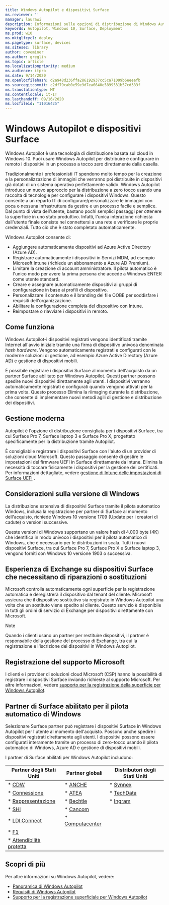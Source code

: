 ```yaml
---
title: Windows Autopilot e dispositivi Surface
ms.reviewer: ''
manager: laurawi
description: Informazioni sulle opzioni di distribuzione di Windows Autopilot per i dispositivi Surface.
keywords: Autopilot, Windows 10, Surface, Deployment
ms.prod: w10
ms.mktglfcycl: deploy
ms.pagetype: surface, devices
ms.sitesec: library
author: coveminer
ms.author: greglin
ms.topic: article
ms.localizationpriority: medium
ms.audience: itpro
ms.date: 9/14/2020
ms.openlocfilehash: d2a948d236ffa286192937cc5ca71099b6eeeafb
ms.sourcegitcommit: c2df79cab0e59e9d7ea6640e5899531b57cd383f
ms.translationtype: MT
ms.contentlocale: it-IT
ms.lasthandoff: 09/16/2020
ms.locfileid: "11016425"
---
```

# Windows Autopilot e dispositivi Surface

Windows Autopilot è una tecnologia di distribuzione basata sul cloud in Windows 10. Puoi usare Windows Autopilot per distribuire e configurare in remoto i dispositivi in un processo a tocco zero direttamente dalla casella.

Tradizionalmente i professionisti IT spendono molto tempo per la creazione e la personalizzazione di immagini che verranno poi distribuite in dispositivi già dotati di un sistema operativo perfettamente valido. Windows Autopilot introduce un nuovo approccio per la distribuzione a zero tocco usando una raccolta di tecnologie per configurare i dispositivi Windows. Questo consente a un reparto IT di configurare/personalizzare le immagini con poca o nessuna infrastruttura da gestire e un processo facile e semplice. Dal punto di vista dell'utente, bastano pochi semplici passaggi per ottenere la superficie in uno stato produttivo. Infatti, l'unica interazione richiesta dall'utente finale consiste nel connettersi a una rete e verificare le proprie credenziali. Tutto ciò che è stato completato automaticamente.

Windows Autopilot consente di:

- Aggiungere automaticamente dispositivi ad Azure Active Directory (Azure AD).
- Registrare automaticamente i dispositivi in Servizi MDM, ad esempio Microsoft Intune (richiede un abbonamento a Azure AD Premium).
- Limitare la creazione di account amministratore. Il pilota automatico è l'unico modo per avere la prima persona che accede a Windows ENTER come utente standard.
- Creare e assegnare automaticamente dispositivi ai gruppi di configurazione in base ai profili di dispositivo.
- Personalizzare il contenuto e il branding del file OOBE per soddisfare i requisiti dell'organizzazione.
- Abilitare la configurazione completa del dispositivo con Intune.
- Reimpostare o riavviare i dispositivi in remoto.

## Come funziona

Windows Autopilot-i dispositivi registrati vengono identificati tramite Internet all'avvio iniziale tramite una firma di dispositivo univoca denominata *hash hardware*. Vengono automaticamente registrati e configurati con le moderne soluzioni di gestione, ad esempio Azure Active Directory (Azure AD) e gestione di dispositivi mobili.

È possibile registrare i dispositivi Surface al momento dell'acquisto da un partner Surface abilitato per Windows Autopilot. Questi partner possono spedire nuovi dispositivi direttamente agli utenti. I dispositivi verranno automaticamente registrati e configurati quando vengono attivati per la prima volta. Questo processo Elimina la riimaging durante la distribuzione, che consente di implementare nuovi metodi agili di gestione e distribuzione dei dispositivi.

## Gestione moderna

Autopilot è l'opzione di distribuzione consigliata per i dispositivi Surface, tra cui Surface Pro 7, Surface laptop 3 e Surface Pro X, progettato specificamente per la distribuzione tramite Autopilot.

 È consigliabile registrare i dispositivi Surface con l'aiuto di un provider di soluzioni cloud Microsoft. Questo passaggio consente di gestire le impostazioni del firmware UEFI in Surface direttamente da Intune. Elimina la necessità di toccare fisicamente i dispositivi per la gestione dei certificati. Per informazioni dettagliate, vedere [gestione di Intune delle impostazioni di Surface UEFI](surface-manage-dfci-guide.md) .

## Considerazioni sulla versione di Windows

La distribuzione estensiva di dispositivi Surface tramite il pilota automatico Windows, inclusa la registrazione per partner di Surface al momento dell'acquisto, richiede Windows 10 versione 1709 (Update per i creatori di cadute) o versioni successive.

Queste versioni di Windows supportano un valore hash di 4.000 byte (4K) che identifica in modo univoco i dispositivi per il pilota automatico di Windows, che è necessario per le distribuzioni in scala. Tutti i nuovi dispositivi Surface, tra cui Surface Pro 7, Surface Pro X e Surface laptop 3, vengono forniti con Windows 10 versione 1903 o successiva.

## Esperienza di Exchange su dispositivi Surface che necessitano di riparazioni o sostituzioni

Microsoft controlla automaticamente ogni superficie per la registrazione automatica e deregistrerà il dispositivo dal tenant del cliente.  Microsoft assicura che il dispositivo sostitutivo sia registrato in Windows Autopilot una volta che un sostituto viene spedito al cliente. Questo servizio è disponibile in tutti gli ordini di servizio di Exchange per dispositivi direttamente con Microsoft.

> [!NOTE]
> Quando i clienti usano un partner per restituire dispositivi, il partner è responsabile della gestione del processo di Exchange, tra cui la registrazione e l'iscrizione dei dispositivi in Windows Autopilot.

## Registrazione del supporto Microsoft

I clienti e i provider di soluzioni cloud Microsoft (CSP) hanno la possibilità di registrare i dispositivi Surface inviando richieste al supporto Microsoft. Per altre informazioni, vedere [supporto per la registrazione della superficie per Windows Autopilot](surface-autopilot-registration-support.md).

## Partner di Surface abilitato per il pilota automatico di Windows

Selezionare Surface partner può registrare i dispositivi Surface in Windows Autopilot per l'utente al momento dell'acquisto. Possono anche spedire i dispositivi registrati direttamente agli utenti. I dispositivi possono essere configurati interamente tramite un processo di zero-tocco usando il pilota automatico di Windows, Azure AD e gestione di dispositivi mobili.

I partner di Surface abilitati per Windows Autopilot includono:

| Partner degli Stati Uniti | Partner globali | Distributori degli Stati Uniti |
|--------------|---------------|-------------------|
| * [CDW](https://www.cdw.com/) | * [ANCHE](https://www.also.com/ec/cms5/de_1010/1010_anbieter/microsoft/windows-autopilot/index.jsp) | * [Synnex](https://www.synnexcorp.com/us/microsoft/surface-autopilot/)  |
| * [Connessione](https://www.connection.com/brand/microsoft/microsoft-surface)   | * [ATEA](https://www.atea.com/) | * [TechData](https://www.techdata.com/)  |
| * [Rappresentazione](https://www.insight.com/en_US/buy/partner/microsoft/surface/windows-autopilot.html)  | * [Bechtle](https://www.bechtle.com/marken/microsoft/microsoft-windows-autopilot) | * [Ingram](https://go.microsoft.com/fwlink/p/?LinkID=2128954)   |
| * [SHI](https://www.shi.com/Surface) | * [Cancom](https://www.cancom.de/) |    |
| * [LDI Connect](https://www.myldi.com/managed-it/)  | * [Computacenter](https://www.computacenter.com/uk) |    |
| * [F1](https://www.functiononeit.com/#empower)  |   |  |
| * [Attendibilità protetta](https://go.microsoft.com/fwlink/p/?LinkID=2129005) | | | 

## Scopri di più

Per altre informazioni su Windows Autopilot, vedere:
- [Panoramica di Windows Autopilot](https://docs.microsoft.com/windows/deployment/windows-autopilot/windows-10-autopilot)
- [Requisiti di Windows Autopilot](https://docs.microsoft.com/windows/deployment/windows-autopilot/windows-autopilot-requirements)
- [Supporto per la registrazione superficiale per Windows Autopilot](surface-autopilot-registration-support.md)